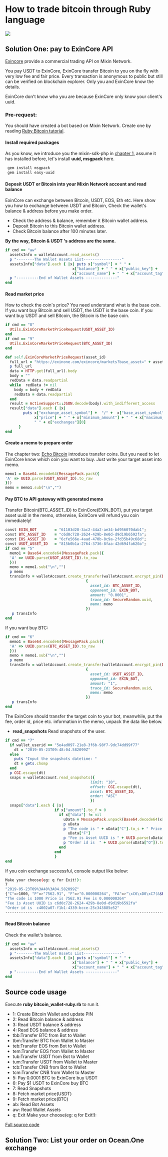 # How to trade bitcoin through Ruby language
![](https://github.com/wenewzhang/mixin_labs-ruby-bot/raw/master/ruby-btc.jpg)

## Solution One: pay to ExinCore API
[Exincore](https://github.com/exinone/exincore) provide a commercial trading API on Mixin Network.

You pay USDT to ExinCore, ExinCore transfer Bitcoin to you on the fly with very low fee and fair price. Every transaction is anonymous to public but still can be verified on blockchain explorer. Only you and ExinCore know the details.

ExinCore don't know who you are because ExinCore only know your client's uuid.

### Pre-request:
You should  have created a bot based on Mixin Network. Create one by reading [Ruby Bitcoin tutorial](https://github.com/wenewzhang/mixin_labs-ruby-bot).

#### Install required packages
As you know, we introduce you the mixin-sdk-php in [chapter 1](https://github.com/wenewzhang/mixin_labs-php-bot/blob/master/README.md), assume it has installed before, let's install **uuid, msgpack** here.
```bash
 gem install msgpack
 gem install easy-uuid
```

#### Deposit USDT or Bitcoin into your Mixin Network account and read balance
ExinCore can exchange between Bitcoin, USDT, EOS, Eth etc. Here show you how to exchange between USDT and Bitcoin,
Check the wallet's balance & address before you make order.

- Check the address & balance, remember it Bitcoin wallet address.
- Deposit Bitcoin to this Bitcoin wallet address.
- Check Bitcoin balance after 100 minutes later.

**By the way, Bitcoin & USDT 's address are the same.**

```ruby
if cmd == "aw"
  assetsInfo = walletAccount.read_assets()
  p "--------The Wallet Assets List-----------------"
  assetsInfo["data"].each { |x| puts x["symbol"] + " " +
                              x["balance"] + " " + x["public_key"] +
                              x["account_name"] + " " + x["account_tag"]}
  p "----------End of Wallet Assets --------------"
end
```

#### Read market price
How to check the coin's price? You need understand what is the base coin. If you want buy Bitcoin and sell USDT, the USDT is the base coin. If you want buy USDT and sell Bitcoin, the Bitcoin is the base coin.
```ruby
if cmd == "8"
  Utils.ExinCoreMarketPriceRequest(USDT_ASSET_ID)
end
if cmd == "9"
  Utils.ExinCoreMarketPriceRequest(BTC_ASSET_ID)
end

def self.ExinCoreMarketPriceRequest(asset_id)
  full_url = "https://exinone.com/exincore/markets?base_asset=" + asset_id
  p full_url
  data = HTTP.get(full_url).body
  body = ""
  redData = data.readpartial
  while  redData != nil
    body = body + redData
    redData = data.readpartial
  end
  result = ActiveSupport::JSON.decode(body).with_indifferent_access
  result["data"].each { |x|
        puts x["exchange_asset_symbol"] +  "/" +  x["base_asset_symbol"] + " " +
             x["price"] + " " + x["minimum_amount"] + " " + x["maximum_amount"] +
             " " + x["exchanges"][0]
      }
end
```

#### Create a memo to prepare order
The chapter two: [Echo Bitcoin](https://github.com/wenewzhang/mixin_labs-php-bot/blob/master/README2.md) introduce transfer coins. But you need to let ExinCore know which coin you want to buy. Just write your target asset into memo.
```ruby
memo1 = Base64.encode64(MessagePack.pack({
'A' => UUID.parse(USDT_ASSET_ID).to_raw
}))
memo = memo1.sub("\n","")
```

#### Pay BTC to API gateway with generated memo
Transfer Bitcoin(BTC_ASSET_ID) to ExinCore(EXIN_BOT), put you target asset uuid in the memo, otherwise, ExinCore will refund you coin immediately!
```ruby
const EXIN_BOT        = "61103d28-3ac2-44a2-ae34-bd956070dab1";
const BTC_ASSET_ID    = "c6d0c728-2624-429b-8e0d-d9d19b6592fa";
const EOS_ASSET_ID    = "6cfe566e-4aad-470b-8c9a-2fd35b49c68d";
const USDT_ASSET_ID   = "815b0b1a-2764-3736-8faa-42d694fa620a";
if cmd == "5"
  memo1 = Base64.encode64(MessagePack.pack({
  'A' => UUID.parse(USDT_ASSET_ID).to_raw
  }))
  memo = memo1.sub("\n","")
  p memo
  transInfo = walletAccount.create_transfer(walletAccount.encrypt_pin(DEFAULT_PIN),
                                    {
                                      asset_id: BTC_ASSET_ID,
                                      opponent_id: EXIN_BOT,
                                      amount: "0.0001",
                                      trace_id: SecureRandom.uuid,
                                      memo: memo
                                    })
   p transInfo
end
```
If you want buy BTC:

```ruby
if cmd == "6"
  memo1 = Base64.encode64(MessagePack.pack({
  'A' => UUID.parse(BTC_ASSET_ID).to_raw
  }))
  memo = memo1.sub("\n","")
  p memo
  transInfo = walletAccount.create_transfer(walletAccount.encrypt_pin(DEFAULT_PIN),
                                    {
                                      asset_id: USDT_ASSET_ID,
                                      opponent_id: EXIN_BOT,
                                      amount: "1",
                                      trace_id: SecureRandom.uuid,
                                      memo: memo
                                    })
   p transInfo
end
```

The ExinCore should transfer the target coin to your bot, meanwhile, put the fee, order id, price etc. information in the memo, unpack the data like below.
- **read_snapshots** Read snapshots of the user.
```ruby
if cmd == "7"
  if wallet_userid == "5e4ad097-21e8-3f6b-98f7-9dc74dd99f77"
    dt = "2019-05-23T09:48:04.582099Z"
  else
    puts "Input the snapshots datetime: "
    dt = gets.chomp
  end
  p CGI.escape(dt)
  snaps = walletAccount.read_snapshots({
                                      limit: "10",
                                      offset: CGI.escape(dt),
                                      asset: BTC_ASSET_ID,
                                      order: "ASC"
                                      })
  snaps["data"].each { |x|
                      if x["amount"].to_f > 0
                        if x["data"] != nil
                          uData = MessagePack.unpack(Base64.decode64(x["data"]))
                          p uData
                          p "The code is " + uData["C"].to_s + " Price is " + uData["P"] + " Fee is " +
                            uData["F"]
                          p "Fee is Asset UUID is " + UUID.parse(uData["FA"]).to_s
                          p "Order id is  " + UUID.parse(uData["O"]).to_s
                        end
                      end
                      }
end
```

If you coin exchange successful, console output like below:
```bash
Make your choose(eg: q for Exit!):
7
"2019-05-23T09%3A48%3A04.582099Z"
{"C"=>1000, "P"=>"7562.91", "F"=>"0.000000264", "FA"=>"\xC6\xD0\xC7(&$B\x9B\x8E\r\xD9\xD1\x9Be\x92\xFA", "T"=>"R", "O"=>"\xC4\x00*\a\xF1\xB1C9\xBC\xCE%\xC3C\x88^R"}
"The code is 1000 Price is 7562.91 Fee is 0.000000264"
"Fee is Asset UUID is c6d0c728-2624-429b-8e0d-d9d19b6592fa"
"Order id is  c4002a07-f1b1-4339-bcce-25c343885e52"
-------------------------------------------------------------------------
```

#### Read Bitcoin balance
Check the wallet's balance.
```ruby
if cmd == "aw"
  assetsInfo = walletAccount.read_assets()
  p "--------The Wallet Assets List-----------------"
  assetsInfo["data"].each { |x| puts x["symbol"] + " " +
                              x["balance"] + " " + x["public_key"] +
                              x["account_name"] + " " + x["account_tag"]}
  p "----------End of Wallet Assets --------------"
end
```
## Source code usage
Execute **ruby bitcoin_wallet-ruby.rb** to run it.

- 1: Create Bitcoin Wallet and update PIN
- 2: Read Bitcoin balance & address
- 3: Read USDT balance & address
- 4: Read EOS balance & address
- tbb:Transfer BTC from Bot to Wallet
- tbm:Transfer BTC from Wallet to Master
- teb:Transfer EOS from Bot to Wallet
- tem:Transfer EOS from Wallet to Master
- tub:Transfer USDT from Bot to Wallet
- tum:Transfer USDT from Wallet to Master
- tcb:Transfer CNB from Bot to Wallet
- tcm:Transfer CNB from Wallet to Master
- 5: Pay 0.0001 BTC to ExinCore buy USDT
- 6: Pay $1 USDT to ExinCore buy BTC
- 7: Read Snapshots
- 8: Fetch market price(USDT)
- 9: Fetch market price(BTC)
- ab: Read Bot Assets
- aw: Read Wallet Assets
- q: Exit
Make your choose(eg: q for Exit!):

[Full source code](https://github.com/wenewzhang/mixin_labs-ruby-bot/blob/master/bitcoin_wallet-ruby.rb)

## Solution Two: List your order on Ocean.One exchange
